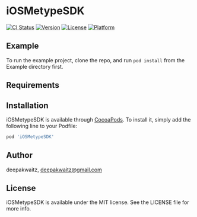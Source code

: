 # iOSMetypeSDK

[![CI Status](https://img.shields.io/travis/deepakwaitz/iOSMetypeSDK.svg?style=flat)](https://travis-ci.org/deepakwaitz/iOSMetypeSDK)
[![Version](https://img.shields.io/cocoapods/v/iOSMetypeSDK.svg?style=flat)](https://cocoapods.org/pods/iOSMetypeSDK)
[![License](https://img.shields.io/cocoapods/l/iOSMetypeSDK.svg?style=flat)](https://cocoapods.org/pods/iOSMetypeSDK)
[![Platform](https://img.shields.io/cocoapods/p/iOSMetypeSDK.svg?style=flat)](https://cocoapods.org/pods/iOSMetypeSDK)

## Example

To run the example project, clone the repo, and run `pod install` from the Example directory first.

## Requirements

## Installation

iOSMetypeSDK is available through [CocoaPods](https://cocoapods.org). To install
it, simply add the following line to your Podfile:

```ruby
pod 'iOSMetypeSDK'
```

## Author

deepakwaitz, deepakwaitz@gmail.com

## License

iOSMetypeSDK is available under the MIT license. See the LICENSE file for more info.
